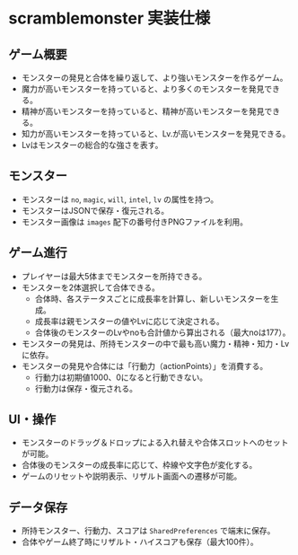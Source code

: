 # scramblemonster 実装仕様

## ゲーム概要

- モンスターの発見と合体を繰り返して、より強いモンスターを作るゲーム。
- 魔力が高いモンスターを持っていると、より多くのモンスターを発見できる。
- 精神が高いモンスターを持っていると、精神が高いモンスターを発見できる。
- 知力が高いモンスターを持っていると、Lv.が高いモンスターを発見できる。
- Lvはモンスターの総合的な強さを表す。

## モンスター

- モンスターは `no`, `magic`, `will`, `intel`, `lv` の属性を持つ。
- モンスターはJSONで保存・復元される。
- モンスター画像は `images` 配下の番号付きPNGファイルを利用。

## ゲーム進行

- プレイヤーは最大5体までモンスターを所持できる。
- モンスターを2体選択して合体できる。
    - 合体時、各ステータスごとに成長率を計算し、新しいモンスターを生成。
    - 成長率は親モンスターの値やLvに応じて決定される。
    - 合体後のモンスターのLvやnoも合計値から算出される（最大noは177）。
- モンスターの発見は、所持モンスターの中で最も高い魔力・精神・知力・Lvに依存。
- モンスターの発見や合体には「行動力（actionPoints）」を消費する。
    - 行動力は初期値1000、0になると行動できない。
    - 行動力は保存・復元される。

## UI・操作

- モンスターのドラッグ＆ドロップによる入れ替えや合体スロットへのセットが可能。
- 合体後のモンスターの成長率に応じて、枠線や文字色が変化する。
- ゲームのリセットや説明表示、リザルト画面への遷移が可能。

## データ保存

- 所持モンスター、行動力、スコアは `SharedPreferences` で端末に保存。
- 合体やゲーム終了時にリザルト・ハイスコアも保存（最大100件）。